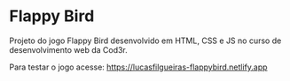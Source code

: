 # Flappy Bird

Projeto do jogo Flappy Bird desenvolvido em HTML, CSS e JS no curso de desenvolvimento web da Cod3r.

Para testar o jogo acesse: https://lucasfilgueiras-flappybird.netlify.app
